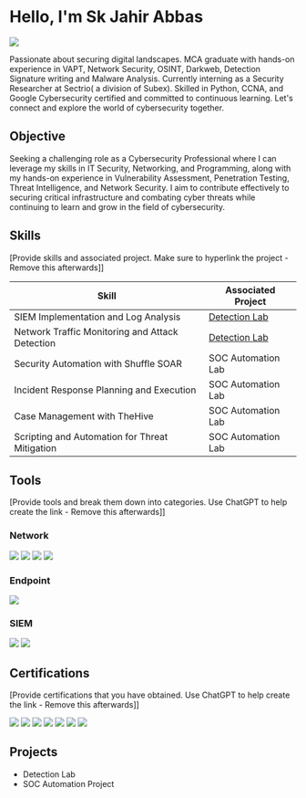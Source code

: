 # Hello, I'm Sk Jahir Abbas
<a href="https://www.linkedin.com/in/sk-jahir-abbas-3758911b6/"><img src="https://img.shields.io/badge/-LinkedIn-0072b1?&style=for-the-badge&logo=linkedin&logoColor=white" /></a>

Passionate about securing digital landscapes. MCA graduate with hands-on experience in VAPT, Network Security, OSINT, Darkweb, Detection Signature writing and Malware Analysis. Currently interning as a Security Researcher at Sectrio( a division of Subex). Skilled in Python, CCNA, and Google Cybersecurity certified and committed to continuous learning. Let's connect and explore the world of cybersecurity together.


## Objective
Seeking a challenging role as a Cybersecurity Professional where I can leverage my skills in IT Security, Networking, and Programming, along with my hands-on experience in Vulnerability Assessment, Penetration Testing, Threat Intelligence, and Network Security. I aim to contribute effectively to securing critical infrastructure and combating cyber threats while continuing to learn and grow in the field of cybersecurity.


## Skills
[Provide skills and associated project. Make sure to hyperlink the project - Remove this afterwards]]

| Skill                                         | Associated Project         |
|-----------------------------------------------|----------------------------|
| SIEM Implementation and Log Analysis          | <a href="https://google.com">Detection Lab</a>|
| Network Traffic Monitoring and Attack Detection | <a href="https://google.com">Detection Lab</a>|
| Security Automation with Shuffle SOAR         | SOC Automation Lab|
| Incident Response Planning and Execution      | SOC Automation Lab|
| Case Management with TheHive                  | SOC Automation Lab|
| Scripting and Automation for Threat Mitigation | SOC Automation Lab|

## Tools
[Provide tools and break them down into categories. Use ChatGPT to help create the link - Remove this afterwards]]

### Network
<div>
    <img src="https://img.shields.io/badge/-Wireshark-1679A7?&style=for-the-badge&logo=Wireshark&logoColor=white" />
    <img src="https://img.shields.io/badge/-Suricata-EF3B2D?&style=for-the-badge&logo=Suricata&logoColor=white" />
    <img src="https://img.shields.io/badge/-Snort-336791?style=for-the-badge&logo=Snort&logoColor=white" />
    <img src="https://img.shields.io/badge/-Yara-000000?style=for-the-badge&logo=Yara&logoColor=white" />
</div>

### Endpoint
<div>
    <img src="https://img.shields.io/badge/-Microsoft_Defender_for_Endpoint-00A4EF?&style=for-the-badge&logo=Microsoft&logoColor=white" />
  
</div>

### SIEM
<div>
    <img src="https://img.shields.io/badge/-Splunk-000000?&style=for-the-badge&logo=Splunk&logoColor=white" />
    <img src="https://img.shields.io/badge/-Elastic-005571?&style=for-the-badge&logo=Elastic&logoColor=white" />
</div>

## Certifications
[Provide certifications that you have obtained. Use ChatGPT to help create the link - Remove this afterwards]]
<div>
<img src="https://img.shields.io/badge/-Google%20Cybersecurity%20Certificate-4285F4?&style=for-the-badge&logo=Google&logoColor=white" />
<img src="https://img.shields.io/badge/-Malware%20Analysis%20and%20Introduction%20to%20Assembly%20Language-005BBB?&style=for-the-badge&logo=IBM&logoColor=white" />
<img src="https://img.shields.io/badge/-Cyber%20Threat%20Hunting-000000?&style=for-the-badge&logoColor=white" />
<img src="https://img.shields.io/badge/-CCNA-1A1A1A?&style=for-the-badge&logo=Cisco&logoColor=white" />
<img src="https://img.shields.io/badge/-CHNM-FFC627?&style=for-the-badge&logoColor=white" />
<img src="https://img.shields.io/badge/-Ethical%20Hacking-FF4500?&style=for-the-badge&logoColor=white" />
<img src="https://img.shields.io/badge/-Cloud%20Computing-FFD700?&style=for-the-badge&logoColor=white" />
</div>

## Projects
- Detection Lab
- SOC Automation Project
